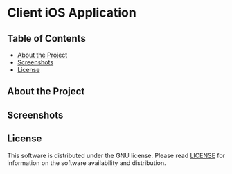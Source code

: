 # Client iOS Application

## Table of Contents

* [About the Project](#About-the-Project)
* [Screenshots](#Screenshots)
* [License](#License)

## About the Project


## Screenshots

<!-- 
<img src="https://raw.githubusercontent.com/andrew-drogalis/Business-Analytics-Desktop-App/main/assets/Analytics_1.PNG" alt="CLI-Email-
Scanner-Screenshot" style="width: 850px; padding-top: 10px;"> -->


## License

This software is distributed under the GNU license. Please read [LICENSE](https://github.com/andrew-drogalis/CLI-Email-Scanner/blob/main/LICENSE) for information on the software availability and distribution.



